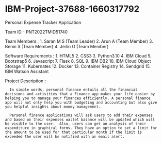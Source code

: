 # IBM-Project-37688-1660317792

Personal Expense Tracker Application

Team ID - PNT2022TMID51740

Team Members :
      1. Saran M S (Team Leader)
      2. Arun A (Team Member)
      3. Benin S (Team Member)
      4. Jerlin G (Team Member)
      
Software Requirements :
      1. HTML5
      2. CSS3
      3. Python3.10
      4. IBM Cloud
      5. Bootstrap5
      6. Javascript
      7. Flask
      8. SQL
      9. IBM DB2
      10. IBM Cloud Object Storage
      11. Kubernates
      12. Docker 
      13. Container Registry
      14. Sendgrid
      15. IBM Watson Assistant
      
Project Description : 

      In simple words, personal finance entails all the financial decisions and activities that a Finance app makes your life easier by helping you to manage your finances efficiently. A personal finance app will not only help you with budgeting and accounting but also give you helpful insights about money management.

      Personal finance applications will ask users to add their expenses and based on their expenses wallet balance will be updated which will be visible to the user.  Also, users can get an analysis of their expenditure in graphical forms. They have an option to set a limit for the amount to be used for that particular month if the limit is exceeded the user will be notified with an email alert.
      

